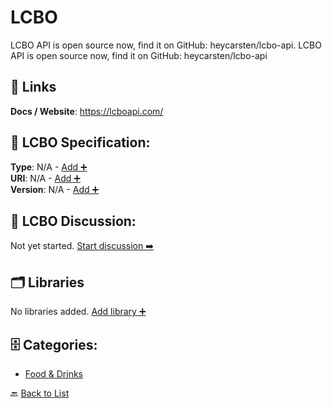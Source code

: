 # LCBO

LCBO API is open source now, find it on GitHub: heycarsten/lcbo-api.  LCBO API is open source now, find it on GitHub: heycarsten/lcbo-api

##  🔗 Links
**Docs / Website**: https://lcboapi.com/

## 🧬 LCBO Specification:
**Type**: N/A - [Add ➕](https://github.com/apis-list/apis-list/edit/main/apis.yaml#L10935)  
**URI**: N/A - [Add ➕](https://github.com/apis-list/apis-list/edit/main/apis.yaml#L10935)  
**Version**: N/A - [Add ➕](https://github.com/apis-list/apis-list/edit/main/apis.yaml#L10935)

## 💬 LCBO Discussion:
Not yet started. [Start discussion ➡️](https://github.com/apis-list/apis-list/discussions/new)

## 🗂️ Libraries

No libraries added. [Add library ➕](https://github.com/apis-list/apis-list/edit/main/apis.yaml#L10935)    


## 🗄️ Categories:
- [Food & Drinks](https://github.com/apis-list/apis-list#food--drinks-)

🔙  [Back to List](https://github.com/apis-list/apis-list)
